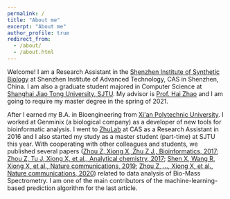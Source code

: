 ```yaml
---
permalink: /
title: "About me"
excerpt: "About me"
author_profile: true
redirect_from: 
  - /about/
  - /about.html
---
```


Welcome! I am a Research Assistant in the [Shenzhen Institute of Synthetic Biology](http://isynbio.siat.ac.cn/) at Shenzhen Institute of Advanced Technology, CAS in Shenzhen, China. 
I am also a graduate student majored in Computer Science at [Shanghai Jiao Tong University, SJTU](https://www.sjtu.edu.cn/). My advisor is [Prof. Hai Zhao](http://bcmi.sjtu.edu.cn/~zhaohai/index.html) and I am going to require my master degree in the spring of 2021. 

After I earned my B.A. in Bioengineering from [Xi'an Polytechnic University](https://www.xpu.edu.cn/). 
I worked at Genminix (a biological company) as a developer of new tools for bioinformatic analysis. 
I went to [ZhuLab](http://www.zhulab.cn) at CAS as a Research Assistant in 2016 and I also started my study as a master student (part-time) at SJTU this year. 
With cooperating with other colleagues and students, 
we published several papers ([Zhou Z, Xiong X, Zhu Z J., Bioinformatics, 2017](https://academic.oup.com/bioinformatics/article/33/14/2235/3066291);
                             [Zhou Z, Tu J, Xiong X, et al., Analytical chemistry, 2017](https://pubs.acs.org/doi/abs/10.1021/acs.analchem.7b02625);
                             [Shen X, Wang R, Xiong X, et al., Nature communications, 2019](https://www.nature.com/articles/s41467-019-09550-x);
                             [Zhou Z, ..., Xiong X, et al., Nature communications, 2020](https://www.nature.com/articles/s41467-020-18171-8)) related to data analysis of Bio-Mass Spectrometry.
I am one of the main contributors of the machine-learning-based prediction algorithm for the last article.
